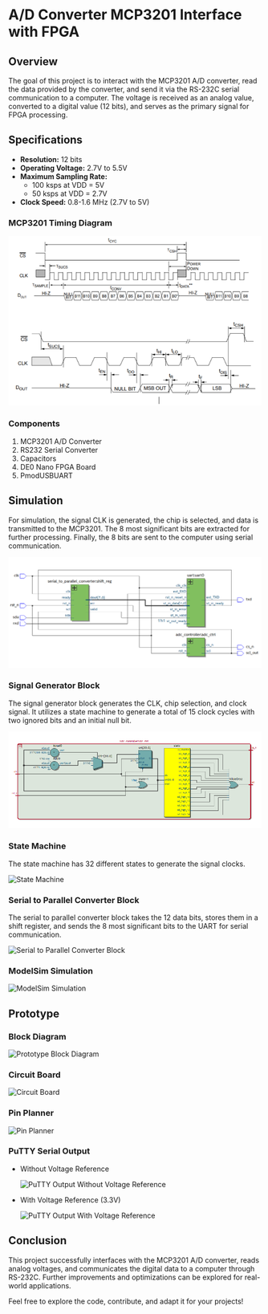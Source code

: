 # A/D Converter MCP3201 Interface with FPGA

## Overview

The goal of this project is to interact with the MCP3201 A/D converter, read the data provided by the converter, and send it via the RS-232C serial communication to a computer. The voltage is received as an analog value, converted to a digital value (12 bits), and serves as the primary signal for FPGA processing.

## Specifications

- **Resolution:** 12 bits
- **Operating Voltage:** 2.7V to 5.5V
- **Maximum Sampling Rate:**
  - 100 ksps at VDD = 5V
  - 50 ksps at VDD = 2.7V
- **Clock Speed:** 0.8-1.6 MHz (2.7V to 5V)

### MCP3201 Timing Diagram

![MCP3201 Timing Diagram](images/Timing_Diagram.PNG)

### Components

1. MCP3201 A/D Converter
2. RS232 Serial Converter
3. Capacitors
4. DE0 Nano FPGA Board
5. PmodUSBUART

## Simulation

For simulation, the signal CLK is generated, the chip is selected, and data is transmitted to the MCP3201. The 8 most significant bits are extracted for further processing. Finally, the 8 bits are sent to the computer using serial communication.

![Simulation Block Diagram](images/Top_block.PNG)

### Signal Generator Block

The signal generator block generates the CLK, chip selection, and clock signal. It utilizes a state machine to generate a total of 15 clock cycles with two ignored bits and an initial null bit.

![Signal Generator Block](images/ADC_controller.PNG)

### State Machine

The state machine has 32 different states to generate the signal clocks.

![State Machine](images/state_machine.jpg)

### Serial to Parallel Converter Block

The serial to parallel converter block takes the 12 data bits, stores them in a shift register, and sends the 8 most significant bits to the UART for serial communication.

![Serial to Parallel Converter Block](images/serial_to_parallel_converter.jpg)

### ModelSim Simulation

![ModelSim Simulation](images/modelsim_simulation.jpg)

## Prototype

### Block Diagram

![Prototype Block Diagram](images/prototype_block_diagram.jpg)

### Circuit Board

![Circuit Board](images/circuit_board.jpg)

### Pin Planner

![Pin Planner](images/pin_planner.jpg)

### PuTTY Serial Output

- Without Voltage Reference

  ![PuTTY Output Without Voltage Reference](images/putty_output_without_voltage.jpg)

- With Voltage Reference (3.3V)

  ![PuTTY Output With Voltage Reference](images/putty_output_with_voltage.jpg)

## Conclusion

This project successfully interfaces with the MCP3201 A/D converter, reads analog voltages, and communicates the digital data to a computer through RS-232C. Further improvements and optimizations can be explored for real-world applications.

Feel free to explore the code, contribute, and adapt it for your projects!


